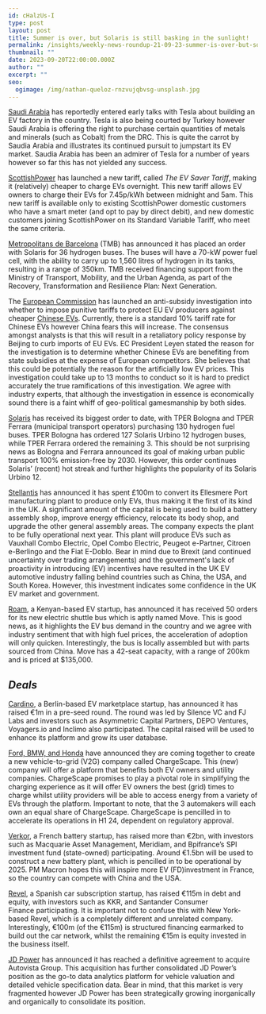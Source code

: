 ```yaml
---
id: cHalzUs-I
type: post
layout: post
title: Summer is over, but Solaris is still basking in the sunlight!
permalink: /insights/weekly-news-roundup-21-09-23-summer-is-over-but-solaris-is-still-basking-in-the-sunglight/
thumbnail: ""
date: 2023-09-20T22:00:00.000Z
author: ""
excerpt: ""
seo:
  ogimage: /img/nathan-queloz-rnzvujqbvsg-unsplash.jpg
---
```

[Saudi Arabia](https://www.reuters.com/business/autos-transportation/tesla-saudi-arabia-early-talks-ev-factory-wsj-2023-09-18/) has reportedly entered early talks with Tesla about building an EV factory in the country. Tesla is also being courted by Turkey however Saudi Arabia is offering the right to purchase certain quantities of metals and minerals (such as Cobalt) from the DRC. This is quite the carrot by Saudia Arabia and illustrates its continued pursuit to jumpstart its EV market. Saudia Arabia has been an admirer of Tesla for a number of years however so far this has not yielded any success.

[ScottishPower](https://www.current-news.co.uk/scottishpower-launches-new-overnight-charging-tariff-for-ev-drivers/) has launched a new tariff, called *The EV Saver Tariff*, making it (relatively) cheaper to charge EVs overnight. This new tariff allows EV owners to charge their EVs for 7.45p/kWh between midnight and 5am. This new tariff is available only to existing ScottishPower domestic customers who have a smart meter (and opt to pay by direct debit), and new domestic customers joining ScottishPower on its Standard Variable Tariff, who meet the same criteria.

[Metropolitans de Barcelona](https://www.electrive.com/2023/09/18/tmb-orders-36-hydrogen-buses-for-barcelona/) (TMB) has announced it has placed an order with Solaris for 36 hydrogen buses. The buses will have a 70-kW power fuel cell, with the ability to carry up to 1,560 litres of hydrogen in its tanks, resulting in a range of 350km. TMB received financing support from the Ministry of Transport, Mobility, and the Urban Agenda, as part of the Recovery, Transformation and Resilience Plan: Next Generation.

The [European Commission](https://www.ft.com/content/55ec498d-0959-41ef-8ab9-af06cc45f8e7) has launched an anti-subsidy investigation into whether to impose punitive tariffs to protect EU EV producers against cheaper [Chinese EVs](https://www.scmp.com/business/china-business/article/3234764/how-severe-impact-chinese-ev-makers-after-eu-launches-anti-subsidy-investigation). Currently, there is a standard 10% tariff rate for Chinese EVs however China fears this will increase. The consensus amongst analysts is that this will result in a retaliatory policy response by Beijing to curb imports of EU EVs. EC President Leyen stated the reason for the investigation is to determine whether Chinese EVs are benefiting from state subsidies at the expense of European competitors. She believes that this could be potentially the reason for the artificially low EV prices. This investigation could take up to 13 months to conduct so it is hard to predict accurately the true ramifications of this investigation. We agree with industry experts, that although the investigation in essence is economically sound there is a faint whiff of geo-political gamesmanship by both sides. 

[Solaris](https://www.hydrogenfuelnews.com/hydrogen-fuel-buses-tper/8560787/) has received its biggest order to date, with TPER Bologna and TPER Ferrara (municipal transport operators) purchasing 130 hydrogen fuel buses. TPER Bologna has ordered 127 Solaris Urbino 12 hydrogen buses, while TPER Ferrara ordered the remaining 3. This should be not surprising news as Bologna and Ferrara announced its goal of making urban public transport 100% emission-free by 2030. However, this order continues Solaris’ (recent) hot streak and further highlights the popularity of its Solaris Urbino 12.

[Stellantis](https://www.topgear.com/car-news/electric/stellantis-switches-ellesmere-port-factory-build-purely-electric-vehicles) has announced it has spent £100m to convert its Ellesmere Port manufacturing plant to produce only EVs, thus making it the first of its kind in the UK. A significant amount of the capital is being used to build a battery assembly shop, improve energy efficiency, relocate its body shop, and upgrade the other general assembly areas. The company expects the plant to be fully operational next year. This plant will produce EVs such as Vauxhall Combo Electric, Opel Combo Electric, Peugeot e-Partner, Citroen e-Berlingo and the Fiat E-Doblo. Bear in mind due to Brexit (and continued uncertainty over trading arrangements) and the government's lack of proactivity in introducing (EV) incentives have resulted in the UK EV automotive industry falling behind countries such as China, the USA, and South Korea. However, this investment indicates some confidence in the UK EV market and government.

[Roam](https://techcrunch.com/2023/09/18/roam-move-ev-bus/), a Kenyan-based EV startup, has announced it has received 50 orders for its new electric shuttle bus which is aptly named Move. This is good news, as it highlights the EV bus demand in the country and we agree with industry sentiment that with high fuel prices, the acceleration of adoption will only quicken. Interestingly, the bus is locally assembled but with parts sourced from China. Move has a 42-seat capacity, with a range of 200km and is priced at $135,000.

## ***Deals***

[Cardino](https://tech.eu/2023/09/18/cardino-raises-1m-and-launches-new-c2b-ev-auction-site/), a Berlin-based EV marketplace startup, has announced it has raised €1m in a pre-seed round. The round was led by Silence VC and FJ Labs and investors such as Asymmetric Capital Partners, DEPO Ventures, Voyagers.io and Inclimo also participated. The capital raised will be used to enhance its platform and grow its user database.

[Ford, BMW, and Honda](https://www.theverge.com/2023/9/12/23870267/ford-honda-bmw-ev-v2g-company-chargescape) have announced they are coming together to create a new vehicle-to-grid (V2G) company called ChargeScape. This (new) company will offer a platform that benefits both EV owners and utility companies. ChargeScape promises to play a pivotal role in simplifying the charging experience as it will offer EV owners the best (grid) times to charge whilst utility providers will be able to access energy from a variety of EVs through the platform. Important to note, that the 3 automakers will each own an equal share of ChargeScape. ChargeScape is pencilled in to accelerate its operations in H1 24, dependent on regulatory approval.

[Verkor](https://www.bloomberg.com/news/articles/2023-09-14/french-ev-battery-startup-raises-2-billion-for-dunkirk-plant?sref=uFYGeRuc), a French battery startup, has raised more than €2bn, with investors such as Macquarie Asset Management, Meridiam, and Bpifrance’s SPI investment fund (state-owned) participating. Around €1.5bn will be used to construct a new battery plant, which is pencilled in to be operational by 2025. PM Macron hopes this will inspire more EV (FD)investment in France, so the country can compete with China and the USA.

[Revel](https://techcrunch.com/2023/09/14/revel-spain/#:~:text=Today%2C%20a%20startup%20out%20of,consumers%20willing%20typically%20to%20commit), a Spanish car subscription startup, has raised €115m in debt and equity, with investors such as KKR, and Santander Consumer Finance participating. It is important not to confuse this with New York-based Revel, which is a completely different and unrelated company. Interestingly, €100m (of the €115m) is structured financing earmarked to build out the car network, whilst the remaining €15m is equity invested in the business itself.

[JD Power](https://autovista24.autovistagroup.com/news/jd-power-expands-automotive-data-and-analytics-portfolio-in-europe-and-australia-with-acquisition-of-autovista-group/) has announced it has reached a definitive agreement to acquire Autovista Group. This acquisition has further consolidated JD Power’s position as the go-to data analytics platform for vehicle valuation and detailed vehicle specification data. Bear in mind, that this market is very fragmented however JD Power has been strategically growing inorganically and organically to consolidate its position.